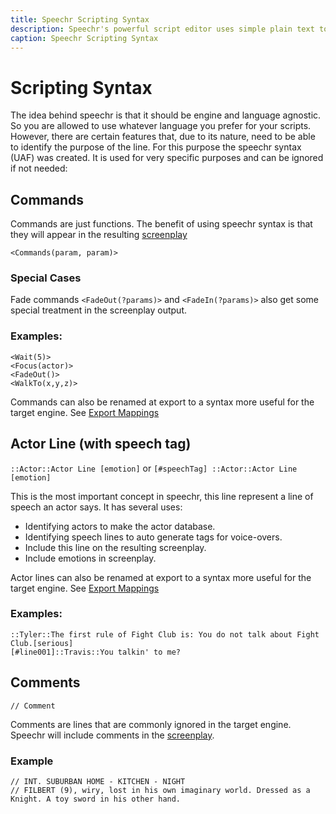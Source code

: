 ```yaml
---
title: Speechr Scripting Syntax
description: Speechr's powerful script editor uses simple plain text to tell your game's characters exactly what to do and how to do it.
caption: Speechr Scripting Syntax
---
```


# Scripting Syntax

The idea behind speechr is that it should be engine and language agnostic. So you are allowed to use whatever language you prefer for your scripts.
However, there are certain features that, due to its nature, need to be able to identify the purpose of the line.
For this purpose the speechr syntax (UAF) was created. It is used for very specific purposes and can be ignored if not needed:

## Commands

Commands are just functions. The benefit of using speechr syntax is that they will appear in the resulting [screenplay](screenplay_generation.html)

`<Commands(param, param)>`

### Special Cases

Fade commands `<FadeOut(?params)>` and `<FadeIn(?params)>` also get some special treatment in the screenplay output.

### Examples:

```
<Wait(5)>
<Focus(actor)>
<FadeOut()>
<WalkTo(x,y,z)>
```

Commands can also be renamed at export to a syntax more useful for the target engine. See [Export Mappings](export_mappings)

## Actor Line (with speech tag)

`::Actor::Actor Line [emotion]` or `[#speechTag] ::Actor::Actor Line [emotion]`

This is the most important concept in speechr, this line represent a line of speech an actor says. It has several uses:

- Identifying actors to make the actor database.
- Identifying speech lines to auto generate tags for voice-overs.
- Include this line on the resulting screenplay.
- Include emotions in screenplay.

Actor lines can also be renamed at export to a syntax more useful for the target engine. See [Export Mappings](export_mappings)

### Examples:

```
::Tyler::The first rule of Fight Club is: You do not talk about Fight Club.[serious]
[#line001]::Travis::You talkin' to me?

```

## Comments

`// Comment`

Comments are lines that are commonly ignored in the target engine.
Speechr will include comments in the [screenplay](screenplay_generation.html).

### Example

```
// INT. SUBURBAN HOME - KITCHEN - NIGHT
// FILBERT (9), wiry, lost in his own imaginary world. Dressed as a Knight. A toy sword in his other hand.
```
